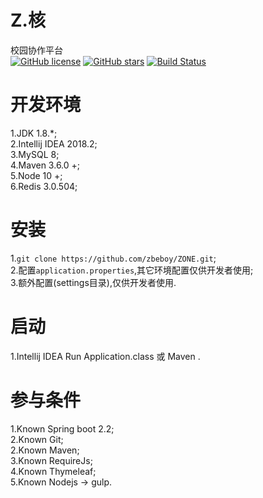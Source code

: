 # Z.核
校园协作平台  
[![GitHub license](https://img.shields.io/badge/license-MIT-blue.svg)](https://raw.githubusercontent.com/zbeboy/ZONE/master/LICENSE) 
[![GitHub stars](https://img.shields.io/github/stars/zbeboy/ZONE.svg)](https://github.com/zbeboy/ZONE/stargazers) 
[![Build Status](https://travis-ci.org/zbeboy/ZONE.svg?branch=master)](https://travis-ci.org/zbeboy/ZONE)
# 开发环境
1.JDK 1.8.*;  
2.Intellij IDEA 2018.2;  
3.MySQL 8;  
4.Maven 3.6.0 +;  
5.Node 10 +;  
6.Redis 3.0.504;  
# 安装
1.`git clone https://github.com/zbeboy/ZONE.git`;  
2.配置`application.properties`,其它环境配置仅供开发者使用;  
3.额外配置(settings目录),仅供开发者使用.
# 启动
1.Intellij IDEA Run Application.class 或 Maven .  
# 参与条件
1.Known Spring boot 2.2;  
2.Known Git;  
2.Known Maven;  
3.Known RequireJs;  
4.Known Thymeleaf;  
5.Known Nodejs -> gulp.
